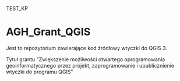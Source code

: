 TEST_KP
# AGH_Grant_QGIS
Jest to repozytorium zawierające kod źródłowy wtyczki do QGIS 3.



Tytuł grantu "Zwiększenie możliwości otwartego oprogramowania geoinformatycznego przez projekt, zaprogramowanie i upublicznienie wtyczki do programu QGIS"

